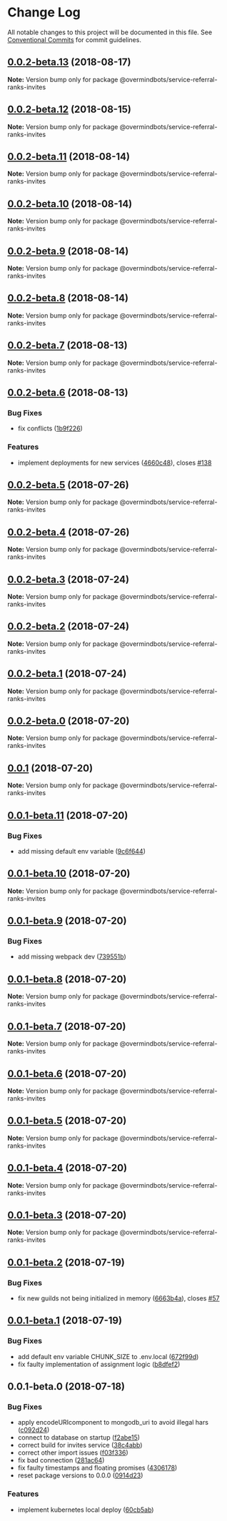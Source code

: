 # Change Log

All notable changes to this project will be documented in this file.
See [Conventional Commits](https://conventionalcommits.org) for commit guidelines.

<a name="0.0.2-beta.13"></a>
## [0.0.2-beta.13](https://github.com/overmindbots/core/compare/@overmindbots/service-referral-ranks-invites@0.0.2-beta.12...@overmindbots/service-referral-ranks-invites@0.0.2-beta.13) (2018-08-17)




**Note:** Version bump only for package @overmindbots/service-referral-ranks-invites

<a name="0.0.2-beta.12"></a>
## [0.0.2-beta.12](https://github.com/overmindbots/core/compare/@overmindbots/service-referral-ranks-invites@0.0.2-beta.11...@overmindbots/service-referral-ranks-invites@0.0.2-beta.12) (2018-08-15)




**Note:** Version bump only for package @overmindbots/service-referral-ranks-invites

<a name="0.0.2-beta.11"></a>
## [0.0.2-beta.11](https://github.com/overmindbots/core/compare/@overmindbots/service-referral-ranks-invites@0.0.2-beta.10...@overmindbots/service-referral-ranks-invites@0.0.2-beta.11) (2018-08-14)




**Note:** Version bump only for package @overmindbots/service-referral-ranks-invites

<a name="0.0.2-beta.10"></a>
## [0.0.2-beta.10](https://github.com/overmindbots/core/compare/@overmindbots/service-referral-ranks-invites@0.0.2-beta.9...@overmindbots/service-referral-ranks-invites@0.0.2-beta.10) (2018-08-14)




**Note:** Version bump only for package @overmindbots/service-referral-ranks-invites

<a name="0.0.2-beta.9"></a>
## [0.0.2-beta.9](https://github.com/overmindbots/core/compare/@overmindbots/service-referral-ranks-invites@0.0.2-beta.8...@overmindbots/service-referral-ranks-invites@0.0.2-beta.9) (2018-08-14)




**Note:** Version bump only for package @overmindbots/service-referral-ranks-invites

<a name="0.0.2-beta.8"></a>
## [0.0.2-beta.8](https://github.com/overmindbots/core/compare/@overmindbots/service-referral-ranks-invites@0.0.2-beta.7...@overmindbots/service-referral-ranks-invites@0.0.2-beta.8) (2018-08-14)




**Note:** Version bump only for package @overmindbots/service-referral-ranks-invites

<a name="0.0.2-beta.7"></a>
## [0.0.2-beta.7](https://github.com/overmindbots/core/compare/@overmindbots/service-referral-ranks-invites@0.0.2-beta.6...@overmindbots/service-referral-ranks-invites@0.0.2-beta.7) (2018-08-13)




**Note:** Version bump only for package @overmindbots/service-referral-ranks-invites

<a name="0.0.2-beta.6"></a>
## [0.0.2-beta.6](https://github.com/overmindbots/core/compare/@overmindbots/service-referral-ranks-invites@0.0.2-beta.5...@overmindbots/service-referral-ranks-invites@0.0.2-beta.6) (2018-08-13)


### Bug Fixes

* fix conflicts ([1b9f226](https://github.com/overmindbots/core/commit/1b9f226))


### Features

* implement deployments for new services ([4660c48](https://github.com/overmindbots/core/commit/4660c48)), closes [#138](https://github.com/overmindbots/core/issues/138)





<a name="0.0.2-beta.5"></a>
## [0.0.2-beta.5](https://github.com/overmindbots/core/compare/@overmindbots/service-referral-ranks-invites@0.0.2-beta.4...@overmindbots/service-referral-ranks-invites@0.0.2-beta.5) (2018-07-26)




**Note:** Version bump only for package @overmindbots/service-referral-ranks-invites

<a name="0.0.2-beta.4"></a>
## [0.0.2-beta.4](https://github.com/overmindbots/core/compare/@overmindbots/service-referral-ranks-invites@0.0.2-beta.3...@overmindbots/service-referral-ranks-invites@0.0.2-beta.4) (2018-07-26)




**Note:** Version bump only for package @overmindbots/service-referral-ranks-invites

<a name="0.0.2-beta.3"></a>
## [0.0.2-beta.3](https://github.com/overmindbots/core/compare/@overmindbots/service-referral-ranks-invites@0.0.2-beta.2...@overmindbots/service-referral-ranks-invites@0.0.2-beta.3) (2018-07-24)




**Note:** Version bump only for package @overmindbots/service-referral-ranks-invites

<a name="0.0.2-beta.2"></a>
## [0.0.2-beta.2](https://github.com/overmindbots/core/compare/@overmindbots/service-referral-ranks-invites@0.0.2-beta.1...@overmindbots/service-referral-ranks-invites@0.0.2-beta.2) (2018-07-24)




**Note:** Version bump only for package @overmindbots/service-referral-ranks-invites

<a name="0.0.2-beta.1"></a>
## [0.0.2-beta.1](https://github.com/overmindbots/core/compare/@overmindbots/service-referral-ranks-invites@0.0.2-beta.0...@overmindbots/service-referral-ranks-invites@0.0.2-beta.1) (2018-07-24)




**Note:** Version bump only for package @overmindbots/service-referral-ranks-invites

<a name="0.0.2-beta.0"></a>
## [0.0.2-beta.0](https://github.com/overmindbots/core/compare/@overmindbots/service-referral-ranks-invites@0.0.1-beta.12...@overmindbots/service-referral-ranks-invites@0.0.2-beta.0) (2018-07-20)




**Note:** Version bump only for package @overmindbots/service-referral-ranks-invites

<a name="0.0.1"></a>
## [0.0.1](https://github.com/overmindbots/core/compare/@overmindbots/service-referral-ranks-invites@0.0.1-beta.11...@overmindbots/service-referral-ranks-invites@0.0.1) (2018-07-20)




**Note:** Version bump only for package @overmindbots/service-referral-ranks-invites

<a name="0.0.1-beta.11"></a>
## [0.0.1-beta.11](https://github.com/overmindbots/core/compare/@overmindbots/service-referral-ranks-invites@0.0.1-beta.10...@overmindbots/service-referral-ranks-invites@0.0.1-beta.11) (2018-07-20)


### Bug Fixes

* add missing default env variable ([9c6f644](https://github.com/overmindbots/core/commit/9c6f644))




<a name="0.0.1-beta.10"></a>
## [0.0.1-beta.10](https://github.com/overmindbots/core/compare/@overmindbots/service-referral-ranks-invites@0.0.1-beta.9...@overmindbots/service-referral-ranks-invites@0.0.1-beta.10) (2018-07-20)




**Note:** Version bump only for package @overmindbots/service-referral-ranks-invites

<a name="0.0.1-beta.9"></a>
## [0.0.1-beta.9](https://github.com/overmindbots/core/compare/@overmindbots/service-referral-ranks-invites@0.0.1-beta.8...@overmindbots/service-referral-ranks-invites@0.0.1-beta.9) (2018-07-20)


### Bug Fixes

* add missing webpack dev ([739551b](https://github.com/overmindbots/core/commit/739551b))




<a name="0.0.1-beta.8"></a>
## [0.0.1-beta.8](https://github.com/overmindbots/core/compare/@overmindbots/service-referral-ranks-invites@0.0.1-beta.7...@overmindbots/service-referral-ranks-invites@0.0.1-beta.8) (2018-07-20)




**Note:** Version bump only for package @overmindbots/service-referral-ranks-invites

<a name="0.0.1-beta.7"></a>
## [0.0.1-beta.7](https://github.com/overmindbots/core/compare/@overmindbots/service-referral-ranks-invites@0.0.1-beta.6...@overmindbots/service-referral-ranks-invites@0.0.1-beta.7) (2018-07-20)




**Note:** Version bump only for package @overmindbots/service-referral-ranks-invites

<a name="0.0.1-beta.6"></a>
## [0.0.1-beta.6](https://github.com/overmindbots/core/compare/@overmindbots/service-referral-ranks-invites@0.0.1-beta.5...@overmindbots/service-referral-ranks-invites@0.0.1-beta.6) (2018-07-20)




**Note:** Version bump only for package @overmindbots/service-referral-ranks-invites

<a name="0.0.1-beta.5"></a>
## [0.0.1-beta.5](https://github.com/overmindbots/core/compare/@overmindbots/service-referral-ranks-invites@0.0.1-beta.4...@overmindbots/service-referral-ranks-invites@0.0.1-beta.5) (2018-07-20)




**Note:** Version bump only for package @overmindbots/service-referral-ranks-invites

<a name="0.0.1-beta.4"></a>
## [0.0.1-beta.4](https://github.com/overmindbots/core/compare/@overmindbots/service-referral-ranks-invites@0.0.1-beta.3...@overmindbots/service-referral-ranks-invites@0.0.1-beta.4) (2018-07-20)




**Note:** Version bump only for package @overmindbots/service-referral-ranks-invites

<a name="0.0.1-beta.3"></a>
## [0.0.1-beta.3](https://github.com/overmindbots/core/compare/@overmindbots/service-referral-ranks-invites@0.0.1-beta.2...@overmindbots/service-referral-ranks-invites@0.0.1-beta.3) (2018-07-20)




**Note:** Version bump only for package @overmindbots/service-referral-ranks-invites

<a name="0.0.1-beta.2"></a>
## [0.0.1-beta.2](https://github.com/overmindbots/core/compare/@overmindbots/service-referral-ranks-invites@0.0.1-beta.1...@overmindbots/service-referral-ranks-invites@0.0.1-beta.2) (2018-07-19)


### Bug Fixes

* fix new guilds not being initialized in memory ([6663b4a](https://github.com/overmindbots/core/commit/6663b4a)), closes [#57](https://github.com/overmindbots/core/issues/57)




<a name="0.0.1-beta.1"></a>
## [0.0.1-beta.1](https://github.com/overmindbots/core/compare/@overmindbots/service-referral-ranks-invites@0.0.1-beta.0...@overmindbots/service-referral-ranks-invites@0.0.1-beta.1) (2018-07-19)


### Bug Fixes

* add default env variable CHUNK_SIZE to .env.local ([672f99d](https://github.com/overmindbots/core/commit/672f99d))
* fix faulty implementation of assignment logic ([b8dfef2](https://github.com/overmindbots/core/commit/b8dfef2))




<a name="0.0.1-beta.0"></a>
## 0.0.1-beta.0 (2018-07-18)


### Bug Fixes

* apply encodeURIcomponent to mongodb_uri to avoid illegal hars ([c092d24](https://github.com/overmindbots/core/commit/c092d24))
* connect to database on startup ([f2abe15](https://github.com/overmindbots/core/commit/f2abe15))
* correct build for invites service ([38c4abb](https://github.com/overmindbots/core/commit/38c4abb))
* correct other import issues ([f03f336](https://github.com/overmindbots/core/commit/f03f336))
* fix bad connection ([281ac64](https://github.com/overmindbots/core/commit/281ac64))
* fix faulty timestamps and floating promises ([4306178](https://github.com/overmindbots/core/commit/4306178))
* reset package versions to 0.0.0 ([0914d23](https://github.com/overmindbots/core/commit/0914d23))


### Features

* implement kubernetes local deploy ([60cb5ab](https://github.com/overmindbots/core/commit/60cb5ab))
